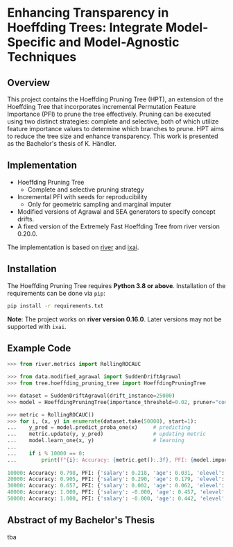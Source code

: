 # Enhancing Transparency in Hoeffding Trees: Integrate Model-Specific and Model-Agnostic Techniques

## Overview
This project contains the Hoeffding Pruning Tree (HPT), an extension of the Hoeffding Tree that incorporates incremental
Permutation Feature Importance (PFI) to prune the tree effectively. Pruning can be executed using two distinct
strategies: complete and selective, both of which utilize feature importance values to determine which branches
to prune. HPT aims to reduce the tree size and enhance transparency. This work is presented as the Bachelor's thesis
of K. Händler.

## Implementation
- Hoeffding Pruning Tree
  - Complete and selective pruning strategy
- Incremental PFI with seeds for reproducibility
  - Only for geometric sampling and marginal imputer
- Modified versions of Agrawal and SEA generators to specify concept drifts.
- A fixed version of the Extremely Fast Hoeffding Tree from river version 0.20.0.

The implementation is based on [river](https://github.com/online-ml/river)
and [ixai](https://github.com/mmschlk/iXAI).

## Installation
The Hoeffding Pruning Tree requires **Python 3.8 or above**. Installation of the requirements can be done via `pip`:
```sh
pip install -r requirements.txt 
```
**Note**: The project works on **river version 0.16.0**. Later versions may not be supported with `ixai`.

## Example Code
```python
>>> from river.metrics import RollingROCAUC

>>> from data.modified_agrawal import SuddenDriftAgrawal
>>> from tree.hoeffding_pruning_tree import HoeffdingPruningTree

>>> dataset = SuddenDriftAgrawal(drift_instance=25000)
>>> model = HoeffdingPruningTree(importance_threshold=0.02, pruner="complete")

>>> metric = RollingROCAUC()
>>> for i, (x, y) in enumerate(dataset.take(50000), start=1):
...    y_pred = model.predict_proba_one(x)     # predicting
...    metric.update(y, y_pred)                # updating metric
...    model.learn_one(x, y)                   # learning
...
...    if i % 10000 == 0:
...        print(f"{i}: Accuracy: {metric.get():.3f}, PFI: {model.importance_values}")
        
10000: Accuracy: 0.798, PFI: {'salary': 0.218, 'age': 0.031, 'elevel': 0.001, 'commission': 0.003, 'loan': 0.002, 'hvalue': -0.002, 'zipcode': 0.002, 'car': 0.006, 'hyears': 0.002}
20000: Accuracy: 0.905, PFI: {'salary': 0.290, 'age': 0.179, 'elevel': -0.001, 'commission': 0.026, 'loan': -0.001, 'hvalue': -0.001, 'zipcode': -0.001, 'car': 0.001, 'hyears': 0.002}
30000: Accuracy: 0.657, PFI: {'salary': 0.002, 'age': 0.062, 'elevel': 0.111, 'commission': -0.001, 'loan': 0.001, 'hvalue': 0.001, 'zipcode': 0.000, 'car': 0.004, 'hyears': 0.004}
40000: Accuracy: 1.000, PFI: {'salary': -0.000, 'age': 0.457, 'elevel': 0.455, 'commission': -0.000, 'loan': -0.000, 'hvalue': 0.000, 'zipcode': -0.001, 'car': -0.001, 'hyears': 0.000}
50000: Accuracy: 1.000, PFI: {'salary': -0.000, 'age': 0.442, 'elevel': 0.461, 'commission': -0.000, 'loan': -0.000, 'hvalue': 0.000, 'zipcode': -0.000, 'car': -0.000, 'hyears': 0.000}
```

## Abstract of my Bachelor's Thesis
tba